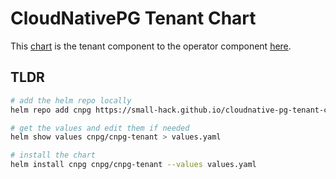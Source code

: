# CloudNativePG Tenant Chart

This [chart](https://small-hack.github.io/cloudnative-pg-tenant-chart/) is the tenant component to the operator component [here](https://github.com/cloudnative-pg/charts).

## TLDR

```bash
# add the helm repo locally
helm repo add cnpg https://small-hack.github.io/cloudnative-pg-tenant-chart

# get the values and edit them if needed
helm show values cnpg/cnpg-tenant > values.yaml

# install the chart
helm install cnpg cnpg/cnpg-tenant --values values.yaml
```
